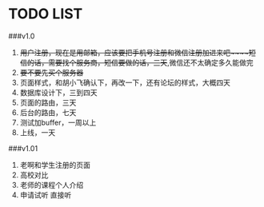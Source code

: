 TODO LIST
======
###v1.0

1. ~~用户注册，现在是用邮箱，应该要把手机号注册和微信注册加进来吧~~~~短信的话，需要找个服务商，短信要做的话，三天~~,微信还不太确定多久能做完
2. ~~要不要先买个服务器~~
2. 页面样式，和胡小飞确认下，再改一下，还有论坛的样式，大概四天
3. 数据库设计下，三到四天
4. 页面的路由，三天
5. 后台的路由，七天
7. 测试加buffer，一周以上
8. 上线，一天

###v1.01
1. 老啊和学生注册的页面
2. 高校对比
3. 老师的课程个人介绍
4. 申请试听 直接听

